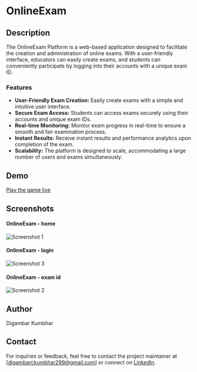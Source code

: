 # OnlineExam

## Description

The OnlineExam Platform is a web-based application designed to facilitate the creation and administration of online exams. With a user-friendly interface, educators can easily create exams, and students can conveniently participate by logging into their accounts with a unique exam ID.

### Features


- **User-Friendly Exam Creation:** Easily create exams with a simple and intuitive user interface.
- **Secure Exam Access:** Students can access exams securely using their accounts and unique exam IDs.
- **Real-time Monitoring:** Monitor exam progress in real-time to ensure a smooth and fair examination process.
- **Instant Results:** Receive instant results and performance analytics upon completion of the exam.
- **Scalability:** The platform is designed to scale, accommodating a large number of users and exams simultaneously.


## Demo

[Play the game live](#)

## Screenshots

#### OnlineExam - home 
![Screenshot 1](https://i.pinimg.com/736x/9c/b0/45/9cb0450d1481436b35e74a955117c262.jpg)
#### OnlineExam - login 
![Screenshot 3](https://i.pinimg.com/736x/ff/63/a4/ff63a4313c9a41930755ce2ea41d9d8b.jpg)
#### OnlineExam - exam id 
![Screenshot 2](https://i.pinimg.com/736x/d0/16/a6/d016a67d1df59ef577912deaf6ad99e2.jpg)

## Author
Digambar Kumbhar

## Contact
For inquiries or feedback, feel free to contact the project maintainer at [digambarckumbhar299@gmail.com] or connect on [LinkedIn](https://www.linkedin.com/in/digambar-kumbhar/).
